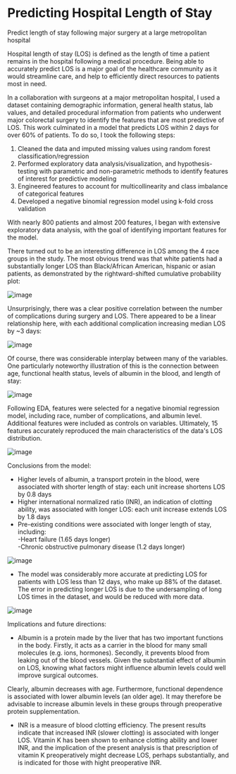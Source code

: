 # Predicting Hospital Length of Stay
Predict length of stay following major surgery at a large metropolitan hospital

Hospital length of stay (LOS) is defined as the length of time a patient remains in the hospital following a medical procedure. Being able to accurately predict LOS is a major goal of the healthcare community as it would streamline care, and help to efficiently direct resources to patients most in need.  

In a collaboration with surgeons at a major metropolitan hospital, I used a dataset containing demographic information, general health status, lab values, and detailed procedural information
from patients who underwent major colorectal surgery to identify the features that are most predictive of LOS. This work culminated in a model that predicts LOS within 2 days for over 60% of patients. To do so, I took the following steps:

1) Cleaned the data and imputed missing values using random forest classification/regression
2) Performed exploratory data analysis/visualization, and hypothesis-testing with parametric and non-parametric methods
to identify features of interest for predictive modeling
3) Engineered features to account for multicollinearity and class imbalance of categorical features
4) Developed a negative binomial regression model using k-fold cross validation


With nearly 800 patients and almost 200 features, I began with extensive exploratory data analysis, with the goal of identifying important
features for the model.


There turned out to be an interesting difference in LOS among the 4 race groups in the study. The most obvious trend was that white patients had
a substantially longer LOS than Black/African American, hispanic or asian patients, as demonstrated by the rightward-shifted cumulative probability plot:

![image](https://user-images.githubusercontent.com/89553765/212777042-c0d5aedd-050d-4ca0-8540-e81786c0240b.png)

Unsurprisingly, there was a clear positive correlation between the number of complications during surgery and LOS. There appeared to be a linear
relationship here, with each additional complication increasing median LOS by ~3 days:

![image](https://user-images.githubusercontent.com/89553765/212780762-15d01331-42db-465a-8fd9-adcddd2b1fe1.png)

Of course, there was considerable interplay between many of the variables. One particularly noteworthy illustration of this is the connection
between age, functional health status, levels of albumin in the blood, and length of stay:

![image](https://user-images.githubusercontent.com/89553765/212999846-c53445c0-967f-4e19-948e-e4de3e25f870.png)


Following EDA, features were selected for a negative binomial regression model, including race, number of complications, and albumin level. Additional features were included as controls on variables. Ultimately, 15 features accurately reproduced the main characteristics of the data's LOS distribution.

![image](https://user-images.githubusercontent.com/89553765/197885769-83942a66-670e-4b1f-939a-daf9dc0c2cdc.png)


Conclusions from the model:

- Higher levels of albumin, a transport protein in the blood, were associated with shorter length of stay: each unit increase 
shortens LOS by 0.8 days
- Higher international normalized ratio (INR), an indication of clotting ability, was associated with longer LOS: each unit increase 
extends LOS by 1.8 days
- Pre-existing conditions were associated with longer length of stay, including:  
      -Heart failure (1.65 days longer)  
      -Chronic obstructive pulmonary disease (1.2 days longer)
      
![image](https://user-images.githubusercontent.com/89553765/212435818-4a58de21-f0ec-41e8-b165-becff6990bc4.png)
    
- The model was considerably more accurate at predicting LOS for patients with LOS less than 12 days, who make up 88% of the 
dataset. 
    The error in predicting longer LOS is due to the undersampling of long LOS times in the dataset, and would be reduced with more data.
    
![image](https://user-images.githubusercontent.com/89553765/198186332-6b6d062c-f143-4530-a0c5-44f0b34eff98.png)



Implications and future directions:

- Albumin is a protein made by the liver that has two important functions in the body. Firstly, it acts as a carrier
in the blood for many small molecules (e.g. ions, hormones). Secondly, it prevents blood from leaking out of the blood
vessels. Given the substantial effect of albumin on LOS, knowing what factors might influence albumin levels could well
improve surgical outcomes. 


 Clearly, albumin decreases with age. Furthermore, functional dependence is associated with lower albumin levels (an older age). It may 
 therefore be advisable to increase albumin levels in these groups through preoperative protein supplementation.

- INR is a measure of blood clotting efficiency. The present results indicate that increased INR (slower clotting) is associated
with longer LOS. Vitamin K has been shown to enhance clotting ability and lower INR, and the implication of the present analysis 
is that prescription of vitamin K preoperatively might decrease LOS, perhaps substantially, and is indicated for those with 
hight preoperative INR.

